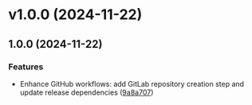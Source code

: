 # v1.0.0 (2024-11-22)



## 1.0.0 (2024-11-22)

### Features

* Enhance GitHub workflows: add GitLab repository creation step and update release dependencies ([9a8a707](https://github.com/vixshan/mochi/commit/9a8a707d409ebcd377c5254a99f4a68c2638dde0))
